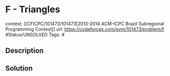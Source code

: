# F - Triangles

contest: [[CFICPC/101473/101473|2013-2014 ACM-ICPC Brazil Subregional Programming Contest]]
url: https://codeforces.com/gym/101473/problem/F
#Status/UNSOLVED
Tags: #

## Description

## Solution

